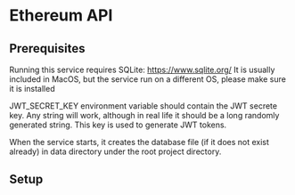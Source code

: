 # Ethereum API

## Prerequisites

Running this service requires SQLite: https://www.sqlite.org/
It is usually included in MacOS, but the service run on a different OS, please make sure it is installed

JWT_SECRET_KEY environment variable should contain the JWT secrete key. Any string will work, although in real life
it should be a long randomly generated string. This key is used to generate JWT tokens.

When the service starts, it creates the database file (if it does not exist already) in data directory under the root
project directory.

## Setup
